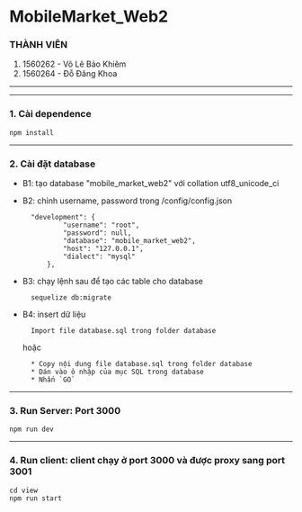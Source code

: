 # MobileMarket_Web2

### **THÀNH VIÊN**

1. 1560262 - Võ Lê Bảo Khiêm
2. 1560264 - Đỗ Đăng Khoa

*******************************************************************************************************************************
-------------------------------------------------------------------------------------------------------------------------------


### 1. Cài dependence

	npm install


-------------------------------------------------------------------------------------------------------------------------------

### 2. Cài đặt database

- B1: tạo database "mobile_market_web2" với collation utf8_unicode_ci
- B2: chỉnh username, password trong /config/config.json  

		"development": {
				"username": "root",
				"password": null,
				"database": "mobile_market_web2",
				"host": "127.0.0.1",
				"dialect": "mysql"
			},
	
- B3: chạy lệnh sau để tạo các table cho database

		sequelize db:migrate 
		
- B4: insert dữ liệu

		Import file database.sql trong folder database	
	hoặc	

		* Copy nội dung file database.sql trong folder database
		* Dán vào ô nhập của mục SQL trong database
		* Nhấn `GO`
		
------------------------------------------------------------------------------------------------------------------------------
### 3. Run Server: Port 3000

	npm run dev
		
------------------------------------------------------------------------------------------------------------------------------
### 4. Run client: client chạy ở port 3000 và được proxy sang port 3001

	cd view
	npm run start
